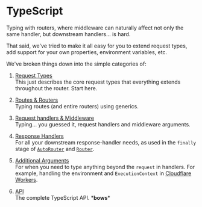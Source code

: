 # TypeScript <Badge type="warning" text="updated in v5" />

Typing with routers, where middleware can naturally affect not only the same handler, but downstream handlers... is hard.

That said, we've tried to make it all easy for you to extend request types, add support for your own properties, environment variables, etc.

We've broken things down into the simple categories of:

1. [Request Types](./request-types)  
  This just describes the core request types that everything extends throughout the router.  Start here.

1. [Routes & Routers](./routes)  
  Typing routes (and entire routers) using generics.

1. [Request handlers & Middleware](./request-handlers)  
  Typing... you guessed it, request handlers and middleware arguments.

1. [Response Handlers](./response-handlers)  
  For all your downstream response-handler needs, as used in the `finally` stage of [`AutoRouter`](/itty-router/routers/autorouter) and [`Router`](/itty-router/routersrouter).

1. [Additional Arguments](./additional-arguments)  
  For when you need to type anything beyond the `request` in handlers.  For example, handling the environment and `ExecutionContext` in [Cloudflare Workers](https://developers.cloudflare.com/workers/).

1. [API](./api)  
  The complete TypeScript API. \***bows**\*




